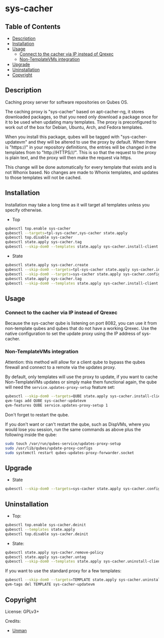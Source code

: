 # sys-cacher

## Table of Contents

* [Description](#description)
* [Installation](#installation)
* [Usage](#usage)
    * [Connect to the cacher via IP instead of Qrexec](#connect-to-the-cacher-via-ip-instead-of-qrexec)
    * [Non-TemplateVMs integration](#non-templatevms-integration)
* [Upgrade](#upgrade)
* [Uninstallation](#uninstallation)
* [Copyright](#copyright)

## Description

Caching proxy server for software repositories on Qubes OS.

The caching proxy is "sys-cacher" based on apt-cacher-ng, it stores downloaded
packages, so that you need only download a package once for it to be used when
updating many templates. The proxy is preconfigured to work out of the box
for Debian, Ubuntu, Arch, and Fedora templates.

When you install this package, qubes will be tagged with "sys-cacher-updatevm"
and they will be altered to use the proxy by default. When there is "https://"
in your repository definitions, the entries will be changed in the templates
from to "http://HTTPS///". This is so that the request to the proxy is plain
text, and the proxy will then make the request via https.

This change will be done automatically for every template that exists and is
not Whonix based. No changes are made to Whonix templates, and updates to
those templates will not be cached.

## Installation

Installation may take a long time as it will target all templates unless you
specify otherwise.

- Top
```sh
qubesctl top.enable sys-cacher
qubesctl --targets=tpl-sys-cacher,sys-cacher state.apply
qubesctl top.disable sys-cacher
qubesctl state.apply sys-cacher.tag
qubesctl --skip-dom0 --templates state.apply sys-cacher.install-client
```

- State
```sh
qubesctl state.apply sys-cacher.create
qubesctl --skip-dom0 --targets=tpl-sys-cacher state.apply sys-cacher.install
qubesctl --skip-dom0 --targets=sys-cacher state.apply sys-cacher.configure
qubesctl state.apply sys-cacher.tag
qubesctl --skip-dom0 --templates state.apply sys-cacher.install-client
```

## Usage

### Connect to the cacher via IP instead of Qrexec

Because the sys-cacher qube is listening on port 8082, you can use it from
non-template qubes and qubes that do not have a working Qrexec. Use
the native configuration to set the update proxy using the IP address
of sys-cacher.

### Non-TemplateVMs integration

Attention: this method will allow for a client qube to bypass the qubes
firewall and connect to a remote via the updates proxy.

By default, only templates will use the proxy to update, if you want to cache
Non-TemplateVMs updates or simply make them functional again, the qube will
need the `service.updates-proxy-setup` feature set:
```sh
qubesctl --skip-dom0 --targets=QUBE state.apply sys-cacher.install-client
qvm-tags add QUBE sys-cacher-updatevm
qvm-features QUBE service.updates-proxy-setup 1
```
Don't forget to restart the qube.

If you don't want or can't restart the qube, such as DispVMs, where you would
lose you session, run the same commands as above plus the following inside the
qube:
```sh
sudo touch /var/run/qubes-service/updates-proxy-setup
sudo /usr/lib/qubes/update-proxy-configs
sudo systemctl restart qubes-updates-proxy-forwarder.socket
```

## Upgrade

- State
```sh
qubesctl --skip-dom0 --targets=sys-cacher state.apply sys-cacher.configure
```

## Uninstallation

- Top:
```sh
qubesctl top.enable sys-cacher.deinit
qubesctl --templates state.apply
qubesctl top.disable sys-cacher.deinit
```

- State:
```sh
qubesctl state.apply sys-cacher.remove-policy
qubesctl state.apply sys-cacher.untag
qubesctl --skip-dom0 --templates state.apply sys-cacher.uninstall-client
```

If you want to use the standard proxy for a few templates:
```sh
qubesctl --skip-dom0 --targets=TEMPLATE state.apply sys-cacher.uninstall-client
qvm-tags del TEMPLATE sys-cacher-updatevm
```

## Copyright

License: GPLv3+

Credits:
- [Unman](https://github.com/unman/shaker/tree/master/cacher)
